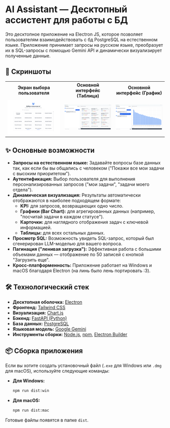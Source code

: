 # AI Assistant — Десктопный ассистент для работы с БД

Это десктопное приложение на Electron JS, которое позволяет пользователям взаимодействовать с бд PostgreSQL на естественном языке. Приложение принимает запросы на русском языке, преобразует их в SQL-запросы с помощью Gemini API и динамически визуализирует полученные данные.

## 📸 Скриншоты

<table>
  <tr>
    <td align="center"><strong>Экран выбора пользователя</strong></td>
    <td align="center"><strong>Основной интерфейс (Таблица)</strong></td>
    <td align="center"><strong>Основной интерфейс (График)</strong></td>
  </tr>
  <tr>
    <td><img src="screenshot-login.png" alt="Экран выбора пользователя" width="100%"></td>
    <td><img src="screenshot-table.png" alt="Основной интерфейс с таблицей" width="100%"></td>
    <td><img src="screenshot-chart.png" alt="Основной интерфейс с графиком" width="100%"></td>
  </tr>
</table>

## ✨ Основные возможности

*   **Запросы на естественном языке:** Задавайте вопросы базе данных так, как если бы вы общались с человеком ("Покажи все мои задачи с высоким приоритетом").
*   **Аутентификация:** Выбор пользователя для выполнения персонализированных запросов ("мои задачи", "задачи моего отдела").
*   **Динамическая визуализация:** Результаты автоматически отображаются в наиболее подходящем формате:
    *   **KPI:** для запросов, возвращающих одно число.
    *   **Графики (Bar Chart):** для агрегированных данных (например, "посчитай задачи в каждом статусе").
    *   **Карточки:** для наглядного отображения задач с ключевой информацией.
    *   **Таблицы:** для всех остальных данных.
*   **Просмотр SQL:** Возможность увидеть SQL-запрос, который был сгенерирован LLM-моделью для вашего вопроса.
*   **Пагинация ("ленивая загрузка"):** Эффективная работа с большими объемами данных — отображение по 50 записей с кнопкой "Загрузить еще".
*   **Кросс-платформенность:** Приложение работает на Windows и macOS благодаря Electron (на линь было лень портировать :3).

## 🛠️ Технологический стек

*   **Десктопная оболочка:** [Electron](https://www.electronjs.org/)
*   **Фронтенд:** [Tailwind CSS](https://tailwindcss.com/)
*   **Визуализация:** [Chart.js](https://www.chartjs.org/)
*   **Бэкенд:** [FastAPI (Python)](https://fastapi.tiangolo.com/)
*   **База данных:** [PostgreSQL](https://www.postgresql.org/)
*   **Языковая модель:** [Google Gemini](https://ai.google.dev/)
*   **Инструменты сборки:** [Node.js](https://nodejs.org/), [npm](https://www.npmjs.com/), [Electron Builder](https://www.electron.build/)

## 📦 Сборка приложения

Если вы хотите создать установочный файл (`.exe` для Windows или `.dmg` для macOS), используйте следующие команды:

*   **Для Windows:**
    ```bash
    npm run dist:win
    ```

*   **Для macOS:**
    ```bash
    npm run dist:mac
    ```

Готовые файлы появятся в папке `dist`.
